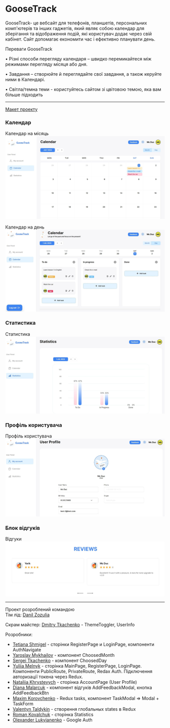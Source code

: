 # GooseTrack

GooseTrack- це вебсайт для телефонів, планшетів, персональних комп'ютерів та
інших гаджетів, який являє собою календар для зберігання та відображення подій,
які користувач додає через свій кабінет. Сайт допомагає економити час і
ефективно планувати день.

Переваги GooseTrack

• Різні способи перегляду календаря – швидко перемикайтеся між режимами
перегляду місяця або дня.

• Завдання – створюйте й переглядайте свої завдання, а також керуйте ними в
Календарі.

• Світла/темна теми - користуйтесь сайтом зі цвітовою темою, яка вам більше
підходить

---

<a href="https://www.figma.com/file/kXtsjq7Tts3YzolUVqgNsp/Goose-Track?type=design&node-id=172-1012&mode=design&t=kZx2aNhGi8r3Pdbw-0">Макет
проекту</a>

### Календар

Календар на місяць ![ChoosedMonth](./assets/calendar-choosed-month.jpg)

Календар на день ![ChoosedMonth](./assets/calendar-choosed-day.jpg)

### Статистика

Статистика ![Statistics](./assets/statistics.jpg)

### Профіль користувача

Профіль користувача ![UserProfile](./assets/user-profile.jpg)

### Блок відгуків

Відгуки ![Reviews](./assets/reviews.jpg)

---

Проект розроблений командою  
Тім лід: <a href="https://github.com/vadrille12">Danil Zozulia</a>

Скрам майстер: <a href="https://github.com/mitrytk">Dmitry Tkachenko</a> -
ThemeToggler, UserInfo

Розробники:

- <a href="https://github.com/TaniaShmigel">Tetiana Shmigel</a> - сторінки
  RegisterPage и LoginPage, компоненти AuthNavigate
- <a href="https://github.com/Yaroslav12002">Yaroslav Mykhailov</a> - компонент
  ChoosedMonth
- <a href="https://github.com/SergeiTkachenko">Sergei Tkachenko</a> - компонент
  ChoosedDay
- <a href="https://github.com/MelnykY">Yuliia Melnyk</a> - сторінка MainPage,
  RegisterPage, LoginPage. Компоненти PublicRoute, PrivateRoute, Redax Auth.
  Підключення авторизації токена через Redux.
- <a href="https://github.com/NatalieUSA">Nataliia Khrystevych</a> - сторінка
  AccountPage (User Profile)
- <a href="https://github.com/diana1m">Diana Malarcuk</a> - компонент відгуків
  AddFeedbackModal, кнопка AddFeedbackBtn
- <a href="https://github.com/MaxKorovchenko">Maxim Korovchenko</a> - Redux
  tasks, компонент TaskModal => Modal + TaskForm
- <a href="https://github.com/VlikToldo">Valentyn Taldykin</a> - створення
  глобальных states в Redux
- <a href="https://github.com/romis44">Roman Kovalchuk</a> - сторінка Statistics
- <a href="https://github.com/SashaMak19">Olexander Lukyianenko</a> - Google
  Auth
